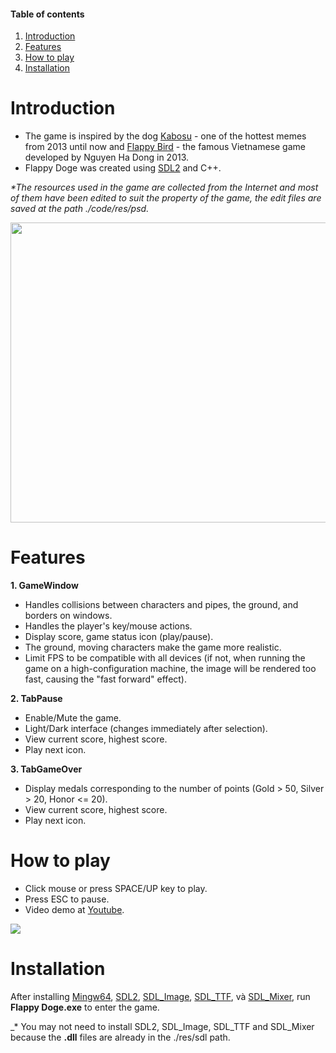 #### Table of contents
1. [Introduction](#introduction)
2. [Features](#features)
3. [How to play](#play)
4. [Installation](#installation)

# Introduction <a name="introduction"></a>

* The game is inspired by the dog [Kabosu](https://wikipedia.org/wiki/Doge_(meme)) - one of the hottest memes from 2013 until now and [Flappy Bird](https://wikipedia.org/wiki/Flappy_Bird) - the famous Vietnamese game developed by Nguyen Ha Dong in 2013.
* Flappy Doge was created using [SDL2](https://www.libsdl.org/download-2.0.php) and C++.

_*The resources used in the game are collected from the Internet and most of them have been edited to suit the property of the game, the edit files are saved at the path ./code/res/psd._

<p align="center">
<img width="640" height="480" src="https://i.pinimg.com/originals/02/98/fa/0298fa4e7f8b0495169b2e964f06d7f2.jpg">
</p>

# Features <a name="features"></a>

**1. GameWindow**
* Handles collisions between characters and pipes, the ground, and borders on windows.
* Handles the player's key/mouse actions.
* Display score, game status icon (play/pause).
* The ground, moving characters make the game more realistic.
* Limit FPS to be compatible with all devices (if not, when running the game on a high-configuration machine, the image will be rendered too fast, causing the "fast forward" effect).

**2. TabPause**
* Enable/Mute the game.
* Light/Dark interface (changes immediately after selection).
* View current score, highest score.
* Play next icon.

**3. TabGameOver**
* Display medals corresponding to the number of points (Gold > 50, Silver > 20, Honor <= 20).
* View current score, highest score.
* Play next icon.

# How to play <a name="play"></a>
* Click mouse or press SPACE/UP key to play.
* Press ESC to pause.
* Video demo at [Youtube](https://youtu.be/LihM4SI81ug).

<a href="https://drive.google.com/uc?export=view&id=1-VLc4JJQAT5af783uYiI_5eb3X3PrUBp"><img src="https://drive.google.com/uc?export=view&id=1-VLc4JJQAT5af783uYiI_5eb3X3PrUBp"/></a>

# Installation <a name="installation"></a>

After installing [Mingw64](https://sourceforge.net/projects/mingw-w64/files/Toolchains%20targetting%20Win64/Personal%20Builds/mingw-builds/8.1.0/threads-win32/seh/x86_64-8.1.0-release-win32-seh-rt_v6-rev0.7z/download), [SDL2](https://www.libsdl.org/download-2.0.php), [SDL_Image](https://www.libsdl.org/projects/SDL_image), [SDL_TTF](https://www.libsdl.org/projects/SDL_ttf), và [SDL_Mixer](https://www.libsdl.org/projects/SDL_mixer), run **Flappy Doge.exe** to enter the game.

_* You may not need to install SDL2, SDL_Image, SDL_TTF and SDL_Mixer because the **.dll** files are already in the ./res/sdl path.
